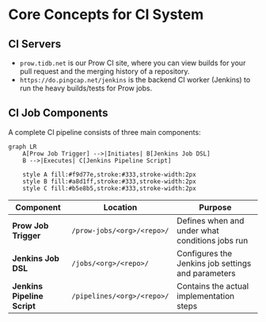 # Core Concepts for CI System

## CI Servers

- `prow.tidb.net` is our Prow CI site, where you can view builds for your pull request and the merging history of a repository.
- `https://do.pingcap.net/jenkins` is the backend CI worker (Jenkins) to run the heavy builds/tests for Prow jobs.

## CI Job Components

A complete CI pipeline consists of three main components:

```mermaid
graph LR
    A[Prow Job Trigger] -->|Initiates| B[Jenkins Job DSL]
    B -->|Executes| C[Jenkins Pipeline Script]

    style A fill:#f9d77e,stroke:#333,stroke-width:2px
    style B fill:#a8d1ff,stroke:#333,stroke-width:2px
    style C fill:#b5e8b5,stroke:#333,stroke-width:2px
```

| Component | Location | Purpose |
|-----------|----------|---------|
| **Prow Job Trigger** | `/prow-jobs/<org>/<repo>/` | Defines when and under what conditions jobs run |
| **Jenkins Job DSL** | `/jobs/<org>/<repo>/` | Configures the Jenkins job settings and parameters |
| **Jenkins Pipeline Script** | `/pipelines/<org>/<repo>/` | Contains the actual implementation steps |
